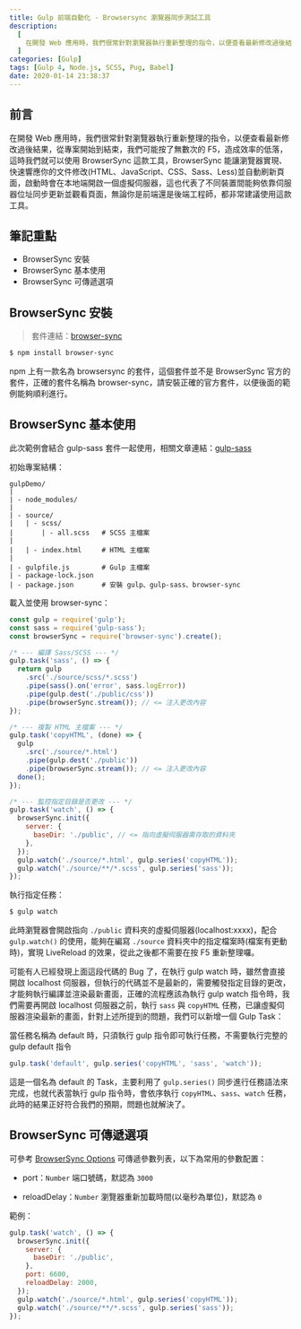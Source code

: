 ```yaml
---
title: Gulp 前端自動化 - Browsersync 瀏覽器同步測試工具
description:
  [
    在開發 Web 應用時，我們很常針對瀏覽器執行重新整理的指令，以便查看最新修改過後結果，從專案開始到結束，我們可能按了無數次的 F5，造成效率的低落，這時我們就可以使用 BrowserSync 這款工具，BrowserSync 能讓瀏覽器實現、快速響應你的文件修改(HTML、JavaScript、CSS、Sass、Less)並自動刷新頁面，啟動時會在本地端開啟一個虛擬伺服器，這也代表了不同裝置間能夠依靠伺服器位址同步更新並觀看頁面，無論你是前端還是後端工程師，都非常建議使用這款工具。,
  ]
categories: [Gulp]
tags: [Gulp 4, Node.js, SCSS, Pug, Babel]
date: 2020-01-14 23:38:37
---
```


## 前言

在開發 Web 應用時，我們很常針對瀏覽器執行重新整理的指令，以便查看最新修改過後結果，從專案開始到結束，我們可能按了無數次的 F5，造成效率的低落，這時我們就可以使用 BrowserSync 這款工具，BrowserSync 能讓瀏覽器實現、快速響應你的文件修改(HTML、JavaScript、CSS、Sass、Less)並自動刷新頁面，啟動時會在本地端開啟一個虛擬伺服器，這也代表了不同裝置間能夠依靠伺服器位址同步更新並觀看頁面，無論你是前端還是後端工程師，都非常建議使用這款工具。

## 筆記重點

- BrowserSync 安裝
- BrowserSync 基本使用
- BrowserSync 可傳遞選項

## BrowserSync 安裝

> 套件連結：[browser-sync](https://browsersync.io/docs/gulp)

```bash
$ npm install browser-sync
```

npm 上有一款名為 browsersync 的套件，這個套件並不是 BrowserSync 官方的套件，正確的套件名稱為 browser-sync，請安裝正確的官方套件，以便後面的範例能夠順利進行。

## BrowserSync 基本使用

<div class="note warning">此次範例會結合 gulp-sass 套件一起使用，相關文章連結：<a href="https://awdr74100.github.io/2019-12-31-gulp-gulpsass/" target="_blank">gulp-sass</a></div>

初始專案結構：

```plain
gulpDemo/
|
| - node_modules/
|
| - source/
|   | - scss/
|       | - all.scss   # SCSS 主檔案
|
|   | - index.html     # HTML 主檔案
|
| - gulpfile.js        # Gulp 主檔案
| - package-lock.json
| - package.json       # 安裝 gulp、gulp-sass、browser-sync
```

載入並使用 browser-sync：

```js
const gulp = require('gulp');
const sass = require('gulp-sass');
const browserSync = require('browser-sync').create();

/* --- 編譯 Sass/SCSS --- */
gulp.task('sass', () => {
  return gulp
    .src('./source/scss/*.scss')
    .pipe(sass().on('error', sass.logError))
    .pipe(gulp.dest('./public/css'))
    .pipe(browserSync.stream()); // <= 注入更改內容
});

/* --- 複製 HTML 主檔案 --- */
gulp.task('copyHTML', (done) => {
  gulp
    .src('./source/*.html')
    .pipe(gulp.dest('./public'))
    .pipe(browserSync.stream()); // <= 注入更改內容
  done();
});

/* --- 監控指定目錄是否更改 --- */
gulp.task('watch', () => {
  browserSync.init({
    server: {
      baseDir: './public', // <= 指向虛擬伺服器需存取的資料夾
    },
  });
  gulp.watch('./source/*.html', gulp.series('copyHTML'));
  gulp.watch('./source/**/*.scss', gulp.series('sass'));
});
```

執行指定任務：

```bash
$ gulp watch
```

此時瀏覽器會開啟指向 `./public` 資料夾的虛擬伺服器(localhost:xxxx)，配合 `gulp.watch()` 的使用，能夠在編寫 `./source` 資料夾中的指定檔案時(檔案有更動時)，實現 LiveReload 的效果，從此之後都不需要在按 F5 重新整理囉。

可能有人已經發現上面這段代碼的 Bug 了，在執行 gulp watch 時，雖然會直接開啟 localhost 伺服器，但執行的代碼並不是最新的，需要觸發指定目錄的更改，才能夠執行編譯並渲染最新畫面，正確的流程應該為執行 gulp watch 指令時，我們需要再開啟 localhost 伺服器之前，執行 `sass` 與 `copyHTML` 任務，已讓虛擬伺服器渲染最新的畫面，針對上述所提到的問題，我們可以新增一個 Gulp Task：

<div class="note warning">當任務名稱為 default 時，只須執行 gulp 指令即可執行任務，不需要執行完整的 gulp default 指令</div>

```js
gulp.task('default', gulp.series('copyHTML', 'sass', 'watch'));
```

這是一個名為 default 的 Task，主要利用了 `gulp.series()` 同步進行任務語法來完成，也就代表當執行 gulp 指令時，會依序執行 `copyHTML`、`sass`、`watch` 任務，此時的結果正好符合我們的預期，問題也就解決了。

## BrowserSync 可傳遞選項

可參考 [BrowserSync Options](https://www.browsersync.io/docs/options) 可傳遞參數列表，以下為常用的參數配置：

- port：`Number`
  端口號碼，默認為 `3000`

- reloadDelay：`Number`
  瀏覽器重新加載時間(以毫秒為單位)，默認為 `0`

範例：

```js
gulp.task('watch', () => {
  browserSync.init({
    server: {
      baseDir: './public',
    },
    port: 6600,
    reloadDelay: 2000,
  });
  gulp.watch('./source/*.html', gulp.series('copyHTML'));
  gulp.watch('./source/**/*.scss', gulp.series('sass'));
});
```
